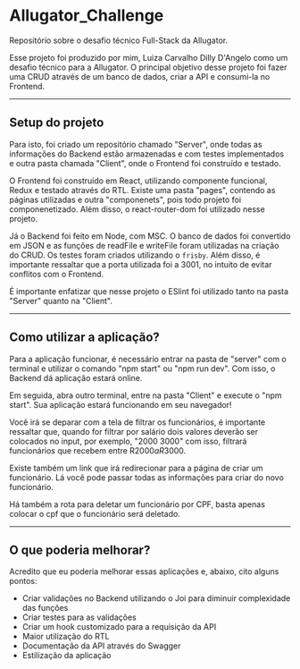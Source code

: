 # Allugator_Challenge
Repositório sobre o desafio técnico Full-Stack da Allugator.

Esse projeto foi produzido por mim, Luiza Carvalho Dilly D'Angelo como um desafio técnico para a Allugator.
O principal objetivo desse projeto foi fazer uma CRUD através de um banco de dados, criar a API e consumi-la no Frontend.


---

## Setup do projeto

Para isto, foi criado um repositório chamado "Server", onde todas as informações do Backend estão armazenadas e com testes implementados e outra pasta chamada "Client",
onde o Frontend foi construído e testado.

O Frontend foi construído em React, utilizando componente funcional, Redux e testado através do RTL. Existe uma pasta "pages", contendo as páginas utilizadas
e outra "componenets", pois todo projeto foi componenetizado. Além disso, o react-router-dom foi utilizado nesse projeto. 

Já o Backend foi feito em Node, com MSC. O banco de dados foi convertido em JSON e as funções de readFile e writeFile foram utilizadas na criação do CRUD. Os testes foram criados
utilizando o `frisby`. Além disso, é importante ressaltar que a porta utilizada foi a 3001, no intuito de evitar conflitos com o Frontend.

É importante enfatizar que nesse projeto o ESlint foi utilizado tanto na pasta "Server" quanto na "Client".

---

## Como utilizar a aplicação?

Para a aplicação funcionar, é necessário entrar na pasta de "server" com o terminal e utilizar o comando "npm start" ou "npm run dev". Com isso, o Backend dá aplicação estará online.

Em seguida, abra outro terminal, entre na pasta "Client" e execute o "npm start". Sua aplicação estará funcionando em seu navegador!

Você irá se deparar com a tela de filtrar os funcionários, é importante ressaltar que, quando for filtrar por salário dois valores deverão ser colocados no input,
por exemplo, "2000 3000" com isso, filtrará funcionários que recebem entre R$2000 a R$3000.

Existe também um link que irá redirecionar para a página de criar um funcionário. Lá você pode passar todas as informações para criar do novo funcionário.

Há também a rota para deletar um funcionário por CPF, basta apenas colocar o cpf que o funcionário será deletado.

---

## O que poderia melhorar?

Acredito que eu poderia melhorar essas aplicações e, abaixo, cito alguns pontos:
 - Criar validações no Backend utilizando o Joi para diminuir complexidade das funções
 - Criar testes para as validações
 - Criar um hook customizado para a requisição da API
 - Maior utilização do RTL
 - Documentação da API através do Swagger
 - Estilização da aplicação
